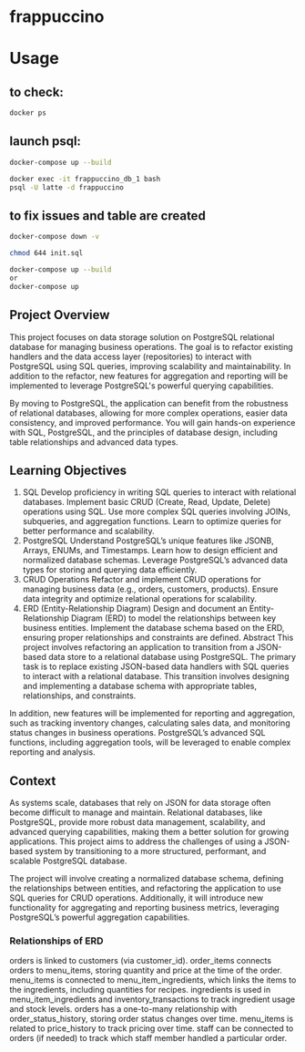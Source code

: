 # frappuccino
# Usage
## to check:
```bash
docker ps
```
## launch psql:
```bash
docker-compose up --build
```
``` bash
docker exec -it frappuccino_db_1 bash
psql -U latte -d frappuccino
```
## to fix issues and table are created
```bash
docker-compose down -v
```
```bash
chmod 644 init.sql
```
```bash
docker-compose up --build
or
docker-compose up
```
## Project Overview
This project focuses on data storage solution on PostgreSQL relational database for managing business operations. The goal is to refactor existing handlers and the data access layer (repositories) to interact with PostgreSQL using SQL queries, improving scalability and maintainability. In addition to the refactor, new features for aggregation and reporting will be implemented to leverage PostgreSQL's powerful querying capabilities.

By moving to PostgreSQL, the application can benefit from the robustness of relational databases, allowing for more complex operations, easier data consistency, and improved performance. You will gain hands-on experience with SQL, PostgreSQL, and the principles of database design, including table relationships and advanced data types.

## Learning Objectives
1. SQL
Develop proficiency in writing SQL queries to interact with relational databases.
Implement basic CRUD (Create, Read, Update, Delete) operations using SQL.
Use more complex SQL queries involving JOINs, subqueries, and aggregation functions.
Learn to optimize queries for better performance and scalability.
2. PostgreSQL
Understand PostgreSQL’s unique features like JSONB, Arrays, ENUMs, and Timestamps.
Learn how to design efficient and normalized database schemas.
Leverage PostgreSQL’s advanced data types for storing and querying data efficiently.
3. CRUD Operations
Refactor and implement CRUD operations for managing business data (e.g., orders, customers, products).
Ensure data integrity and optimize relational operations for scalability.
4. ERD (Entity-Relationship Diagram)
Design and document an Entity-Relationship Diagram (ERD) to model the relationships between key business entities.
Implement the database schema based on the ERD, ensuring proper relationships and constraints are defined.
Abstract
This project involves refactoring an application to transition from a JSON-based data store to a relational database using PostgreSQL. The primary task is to replace existing JSON-based data handlers with SQL queries to interact with a relational database. This transition involves designing and implementing a database schema with appropriate tables, relationships, and constraints.

In addition, new features will be implemented for reporting and aggregation, such as tracking inventory changes, calculating sales data, and monitoring status changes in business operations. PostgreSQL’s advanced SQL functions, including aggregation tools, will be leveraged to enable complex reporting and analysis.

## Context
As systems scale, databases that rely on JSON for data storage often become difficult to manage and maintain. Relational databases, like PostgreSQL, provide more robust data management, scalability, and advanced querying capabilities, making them a better solution for growing applications. This project aims to address the challenges of using a JSON-based system by transitioning to a more structured, performant, and scalable PostgreSQL database.

The project will involve creating a normalized database schema, defining the relationships between entities, and refactoring the application to use SQL queries for CRUD operations. Additionally, it will introduce new functionality for aggregating and reporting business metrics, leveraging PostgreSQL’s powerful aggregation capabilities.


### Relationships of ERD
orders is linked to customers (via customer_id).
order_items connects orders to menu_items, storing quantity and price at the time of the order.
menu_items is connected to menu_item_ingredients, which links the items to the ingredients, including quantities for recipes.
ingredients is used in menu_item_ingredients and inventory_transactions to track ingredient usage and stock levels.
orders has a one-to-many relationship with order_status_history, storing order status changes over time.
menu_items is related to price_history to track pricing over time.
staff can be connected to orders (if needed) to track which staff member handled a particular order.
